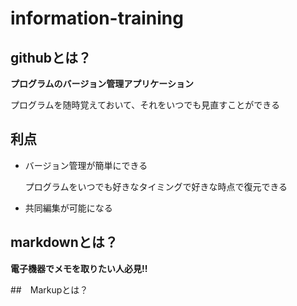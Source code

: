 # information-training

## githubとは？

**プログラムのバージョン管理アプリケーション**

プログラムを随時覚えておいて、それをいつでも見直すことができる

## 利点
* バージョン管理が簡単にできる

    プログラムをいつでも好きなタイミングで好きな時点で復元できる

* 共同編集が可能になる



## markdownとは？

**電子機器でメモを取りたい人必見!!**

##　Markupとは？

